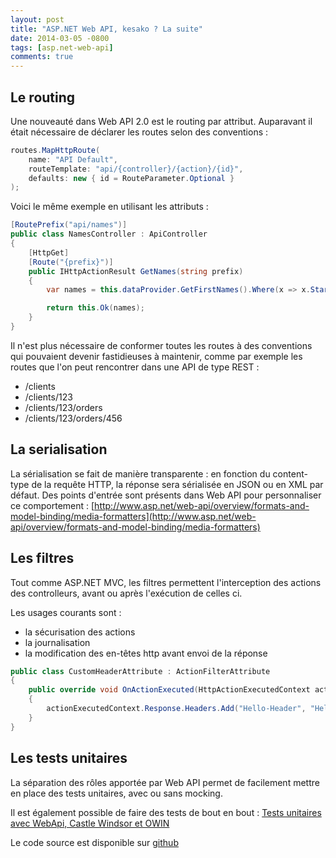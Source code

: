 ```yaml
---
layout: post
title: "ASP.NET Web API, kesako ? La suite"
date: 2014-03-05 -0800
tags: [asp.net-web-api]
comments: true
---
```


## Le routing

Une nouveauté dans Web API 2.0 est le routing par attribut. Auparavant il était nécessaire de déclarer les routes selon des conventions :

````csharp
routes.MapHttpRoute(
    name: "API Default",
    routeTemplate: "api/{controller}/{action}/{id}",
    defaults: new { id = RouteParameter.Optional }
);
````

Voici le même exemple en utilisant les attributs :

````csharp
[RoutePrefix("api/names")]
public class NamesController : ApiController
{
	[HttpGet]
	[Route("{prefix}")]
	public IHttpActionResult GetNames(string prefix)
	{
		var names = this.dataProvider.GetFirstNames().Where(x => x.StartsWith(prefix));

		return this.Ok(names);
	}
}
````

Il n'est plus nécessaire de conformer toutes les routes à des conventions qui pouvaient devenir fastidieuses à maintenir, comme par exemple les routes que l'on peut rencontrer dans une API de type REST :

- /clients
- /clients/123
- /clients/123/orders
- /clients/123/orders/456

## La serialisation

La sérialisation se fait de manière transparente : en fonction du content-type de la requête HTTP, la réponse sera sérialisée en JSON ou en XML par défaut. Des points d'entrée sont présents dans Web API pour personnaliser ce comportement : [http://www.asp.net/web-api/overview/formats-and-model-binding/media-formatters](http://www.asp.net/web-api/overview/formats-and-model-binding/media-formatters)

## Les filtres

Tout comme ASP.NET MVC, les filtres permettent l'interception des actions des controlleurs, avant ou après l'exécution de celles ci. 

Les usages courants sont :

- la sécurisation des actions
- la journalisation
- la modification des en-têtes http avant envoi de la réponse

```` csharp
public class CustomHeaderAttribute : ActionFilterAttribute
{
	public override void OnActionExecuted(HttpActionExecutedContext actionExecutedContext)
	{
		actionExecutedContext.Response.Headers.Add("Hello-Header", "Hello world !");
	}
}
````

## Les tests unitaires

La séparation des rôles apportée par Web API permet de facilement mettre en place des tests unitaires, avec ou sans mocking.

Il est également possible de faire des tests de bout en bout : [Tests unitaires avec WebApi, Castle Windsor et OWIN](/archive/2014/02/03/tests-unitaires-webapi-owin/)

Le code source est disponible sur [github](https://github.com/mathieubrun/Samples.AngularBootstrapWebApi)